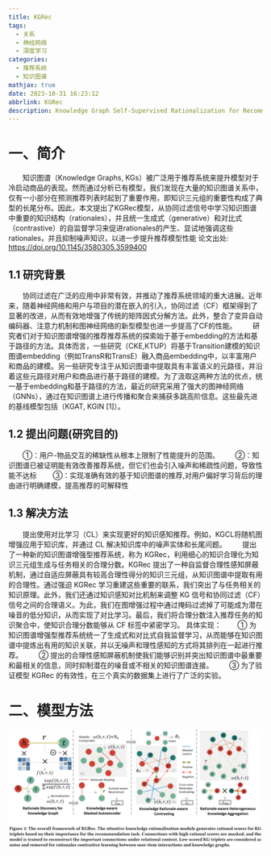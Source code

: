 ```yaml
---
title: KGRec
tags:
  - 关系
  - 神经网络
  - 深度学习
categories:
  - 推荐系统
  - 知识图谱
mathjax: true
date: 2023-10-31 16:23:12
abbrlink: KGRec
description: Knowledge Graph Self-Supervised Rationalization for Recommendation
---
```


# 一、简介
&emsp;&emsp;知识图谱（Knowledge Graphs, KGs）被广泛用于推荐系统来提升模型对于冷启动商品的表现。然而通过分析已有模型，我们发现在大量的知识图谱关系中，仅有一小部分在预测推荐列表时起到了重要作用，即知识三元组的重要性构成了典型的长尾分布。因此，本文提出了KGRec模型，从协同过滤信号中学习知识图谱中重要的知识结构（rationales），并且统一生成式（generative）和对比式（contrastive）的自监督学习来促进rationales的产生、显试地强调这些rationales，并且抑制噪声知识，以进一步提升推荐模型性能
论文出处: https://doi.org/10.1145/3580305.3599400
## 1.1 研究背景
&emsp;&emsp;协同过滤在广泛的应用中非常有效，并推动了推荐系统领域的重大进展。近年来，随着神经网络和用户与项目的潜在嵌入的引入，协同过滤（CF）框架得到了显著的改进，从而有效地增强了传统的矩阵因式分解方法。此外，整合了变异自动编码器、注意力机制和图神经网络的新型模型也进一步提高了CF的性能。
&emsp;&emsp;研究者们对于知识图谱增强的推荐推荐系统的探索始于基于embedding的方法和基于路径的方法。具体而言，一些研究（CKE,KTUP）将基于Transition建模的知识图谱embedding（例如TransR和TransE）融入商品embedding中，以丰富用户和商品的建模。另一些研究专注于从知识图谱中提取具有丰富语义的元路径，并沿着这些元路径对用户和商品进行基于路径的建模。为了汲取这两种方法的优点，统一基于embedding和基于路径的方法，最近的研究采用了强大的图神经网络（GNNs），通过在知识图谱上进行传播和聚合来捕获多跳高阶信息。这些最先进的基线模型包括（KGAT, KGIN [1]）。
## 1.2 提出问题(研究目的)
&emsp;&emsp;①：用户-物品交互的稀缺性从根本上限制了性能提升的范围。
&emsp;&emsp;②：知识图谱已被证明能有效改善推荐系统，但它们也会引入噪声和稀疏性问题，导致性能不达标
&emsp;&emsp;③：实现准确有效的基于知识图谱的推荐,对用户偏好学习背后的理由进行明确建模，提高推荐的可解释性
## 1.3 解决方法
&emsp;&emsp;提出使用对比学习（CL）来实现更好的知识感知推荐。例如，KGCL将随机图增强应用于知识库，并通过 CL 解决知识库中的噪声实体和长尾问题。
&emsp;&emsp;提出了一种新的知识图谱增强型推荐系统，称为 KGRec，利用细心的知识合理化为知识三元组生成与任务相关的合理分数。KGRec 提出了一种自监督合理性感知屏蔽机制，通过自适应屏蔽具有较高合理性得分的知识三元组，从知识图谱中提取有用的合理性。通过强迫 KGRec 学习重建这些重要的联系，我们突出了与任务相关的知识原理。此外，我们还通过知识感知对比机制来调整 KG 信号和协同过滤（CF）信号之间的合理语义。为此，我们在图增强过程中通过掩码过滤掉了可能成为潜在噪音的低分知识，从而实现了对比学习。最后，我们将合理分数注入推荐任务的知识聚合中，使知识合理分数能够从 CF 标签中紧密学习。
具体实现：
&emsp;&emsp;① 为知识图谱增强型推荐系统统一了生成式和对比式自我监督学习，从而能够在知识图谱中提炼出有用的知识关联，并以无噪声和理性感知的方式将其排列在一起进行推荐。
&emsp;&emsp;② 提出的合理性感知屏蔽机制使我们能够识别并突出知识图谱中最重要和最相关的信息，同时抑制潜在的噪音或不相关的知识图谱连接。
&emsp;&emsp;③ 为了验证模型 KGRec 的有效性，在三个真实的数据集上进行了广泛的实验。
# 二、模型方法
![KGRec模型图](../assets/image/KGRec/KGRec-Model.jpg)
